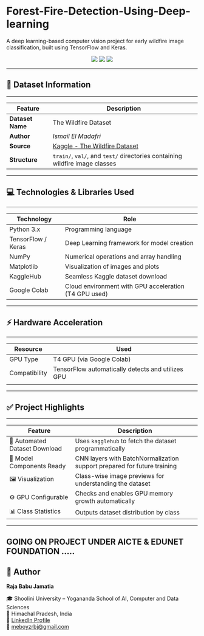 # Forest-Fire-Detection-Using-Deep-learning

A deep learning-based computer vision project for early wildfire image classification, built using TensorFlow and Keras.

<p align="center">
  <img src="https://img.shields.io/badge/Framework-TensorFlow-orange?style=flat-square&logo=tensorflow" />
  <img src="https://img.shields.io/badge/Google_Colab-T4_GPU-green?style=flat-square&logo=google-colab" />
  <img src="https://img.shields.io/badge/License-MIT-blue?style=flat-square" />
</p>

---

## 📁 Dataset Information
________________________________________________________________________________________________________________________
| Feature            | Description                                                                                     |
|--------------------|-------------------------------------------------------------------------------------------------|
| **Dataset Name**   | The Wildfire Dataset                                                                            |
| **Author**         | *Ismail El Madafri*                                                                             |
| **Source**         | [Kaggle - The Wildfire Dataset](https://www.kaggle.com/datasets/elmadafri/the-wildfire-dataset) |
| **Structure**      | `train/`, `val/`, and `test/` directories containing wildfire image classes                     |
------------------------------------------------------------------------------------------------------------------------


## 💻 Technologies & Libraries Used
__________________________________________________________________________________________
| Technology          | Role                                                             |
|---------------------|------------------------------------------------------------------|
| Python 3.x          | Programming language                                             |
| TensorFlow / Keras  | Deep Learning framework for model creation                       |
| NumPy               | Numerical operations and array handling                          |
| Matplotlib          | Visualization of images and plots                                |
| KaggleHub           | Seamless Kaggle dataset download                                 |
| Google Colab        | Cloud environment with GPU acceleration (T4 GPU used)            |
------------------------------------------------------------------------------------------

## ⚡ Hardware Acceleration

___________________________________________________________________________________________
| Resource            | Used                                                              |
|---------------------|-------------------------------------------------------------------|
| GPU Type            | T4 GPU (via Google Colab)                                         |      
| Compatibility       | TensorFlow automatically detects and utilizes GPU                 |
|                     |                                                                   |
-------------------------------------------------------------------------------------------

## ✅ Project Highlights
---------------------------------------------------------------------------------------------------------------------
| Feature                             | Description                                                                 |
|-------------------------------------|-----------------------------------------------------------------------------|
| 🔄 Automated Dataset Download       | Uses `kagglehub` to fetch the dataset programmatically                      |
| 🧠 Model Components Ready           | CNN layers with BatchNormalization support prepared for future training     |
| 🖼️ Visualization                    | Class-wise image previews for understanding the dataset                     |
| ⚙️ GPU Configurable                 | Checks and enables GPU memory growth automatically                          |
| 📊 Class Statistics                 | Outputs dataset distribution by class                                       |
---------------------------------------------------------------------------------------------------------------------


## GOING ON PROJECT UNDER AICTE & EDUNET FOUNDATION .....


## 👤 Author

**Raja Babu Jamatia**  

🎓 Shoolini University – Yogananda School of AI, Computer and Data Sciences <br>
📍 Himachal Pradesh, India  
🔗 [LinkedIn Profile](https://linkedin.com/in/raja-babu-jamatia-521609288)  
📧 meboyzrbj@gmail.com  


